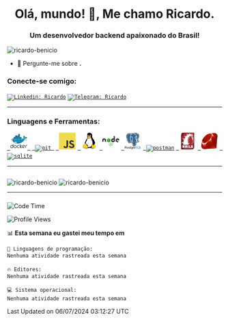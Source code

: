 <h1 align="center">Olá, mundo! 👋, Me chamo Ricardo.</h1>
<h3 align="center">Um desenvolvedor backend apaixonado do Brasil!</h3>

<img src="https://komarev.com/ghpvc/?username=ricardo-benicio&label=Profile%20views&color=0e75b6&style=flat" alt="ricardo-benicio" />

- 💬 Pergunte-me sobre **.**

<h3 align="left">Conecte-se comigo:</h3>

<code>[![Linkedin: Ricardo](https://img.shields.io/badge/LinkedIn-0077B5?style=for-the-badge&logo=linkedin&logoColor=white)](https://www.linkedin.com/in/ricardo-benicio/)</code>
<code>[![Telegram: Ricardo](https://img.shields.io/badge/Telegram-2CA5E0?style=for-the-badge&logo=telegram&logoColor=white)](https://t.me/ricardofelipe)</code>

<hr>

<h3 align="left">Linguagens e Ferramentas:</h3> 
<code><a href="https://www.docker.com/" target="_blank" rel="noreferrer"> <img src="https://raw.githubusercontent.com/devicons/devicon/master/icons/docker/docker-original-wordmark.svg" alt="docker" width="40" height="40"/> </a></code> 
<code><a href="https://git-scm.com/" target="_blank" rel="noreferrer"> <img src="https://www.vectorlogo.zone/logos/git-scm/git-scm-icon.svg" alt="git" width="40" height="40"/> </a></code>
<code><a href="https://developer.mozilla.org/en-US/docs/Web/JavaScript" target="_blank" rel="noreferrer"> <img src="https://raw.githubusercontent.com/devicons/devicon/master/icons/javascript/javascript-original.svg" alt="javascript" width="40" height="40"/></a></code> 
<code><a href="https://www.linux.org/" target="_blank" rel="noreferrer"> <img src="https://raw.githubusercontent.com/devicons/devicon/master/icons/linux/linux-original.svg" alt="linux" width="40" height="40"/></a></code> 
<code><a href="https://nodejs.org" target="_blank" rel="noreferrer"> <img src="https://raw.githubusercontent.com/devicons/devicon/master/icons/nodejs/nodejs-original-wordmark.svg" alt="nodejs" width="40" height="40"/></a></code>
<code><a href="https://www.postgresql.org" target="_blank" rel="noreferrer"> <img src="https://raw.githubusercontent.com/devicons/devicon/master/icons/postgresql/postgresql-original-wordmark.svg" alt="postgresql" width="40" height="40"/></a></code> 
<code><a href="https://postman.com" target="_blank" rel="noreferrer"> <img src="https://www.vectorlogo.zone/logos/getpostman/getpostman-icon.svg" alt="postman" width="40" height="40"/></a></code> 
<code><a href="https://rubyonrails.org" target="_blank" rel="noreferrer"> <img src="https://raw.githubusercontent.com/devicons/devicon/master/icons/rails/rails-original-wordmark.svg" alt="rails" width="40" height="40"/></a></code>
<code><a href="https://www.ruby-lang.org/en/" target="_blank" rel="noreferrer"> <img src="https://raw.githubusercontent.com/devicons/devicon/master/icons/ruby/ruby-original.svg" alt="ruby" width="40" height="40"/></a></code>
<code><a href="https://www.sqlite.org/" target="_blank" rel="noreferrer"> <img src="https://www.vectorlogo.zone/logos/sqlite/sqlite-icon.svg" alt="sqlite" width="40" height="40"/></a></code>

<hr>

##
<div>
<img width="50%" height="195px" src="https://github-readme-stats.vercel.app/api?username=ricardo-benicio&show_icons=true&locale=pt-BR&layout=Dracula" alt="ricardo-benicio" />
<img width="38%" height="195px" src="https://github-readme-stats.vercel.app/api/top-langs?username=ricardo-benicio&show_icons=true&locale=pt-BR&layout=compact" alt="ricardo-benicio" />
</div>

<hr>

###
<!--START_SECTION:waka-->
![Code Time](http://img.shields.io/badge/Code%20Time-472%20hrs%2019%20mins-blue)

![Profile Views](http://img.shields.io/badge/Visualizac%C3%B5es%20do%20perfil-0-blue)

📊 **Esta semana eu gastei meu tempo em** 

```text
💬 Linguagens de programação: 
Nenhuma atividade rastreada esta semana

🔥 Editores: 
Nenhuma atividade rastreada esta semana

💻 Sistema operacional: 
Nenhuma atividade rastreada esta semana
```


 Last Updated on 06/07/2024 03:12:27 UTC
<!--END_SECTION:waka-->
